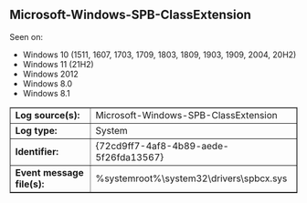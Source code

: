 ## Microsoft-Windows-SPB-ClassExtension

Seen on:
* Windows 10 (1511, 1607, 1703, 1709, 1803, 1809, 1903, 1909, 2004, 20H2)
* Windows 11 (21H2)
* Windows 2012
* Windows 8.0
* Windows 8.1

<table border="1" class="docutils">
  <tbody>
    <tr>
      <td><b>Log source(s):</b></td>
      <td>Microsoft-Windows-SPB-ClassExtension</td>
    </tr>
    <tr>
      <td><b>Log type:</b></td>
      <td>System</td>
    </tr>
    <tr>
      <td><b>Identifier:</b></td>
      <td>{72cd9ff7-4af8-4b89-aede-5f26fda13567}</td>
    </tr>
    <tr>
      <td><b>Event message file(s):</b></td>
      <td>%systemroot%\system32\drivers\spbcx.sys</td>
    </tr>
  </tbody>
</table>

&nbsp;


